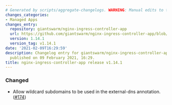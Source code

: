 ```yaml
---
# Generated by scripts/aggregate-changelogs. WARNING: Manual edits to this files will be overwritten.
changes_categories:
- Managed Apps
changes_entry:
  repository: giantswarm/nginx-ingress-controller-app
  url: https://github.com/giantswarm/nginx-ingress-controller-app/blob/master/CHANGELOG.md#1141---2021-02-09
  version: 1.14.1
  version_tag: v1.14.1
date: '2021-02-09T16:29:59'
description: Changelog entry for giantswarm/nginx-ingress-controller-app version 1.14.1,
  published on 09 February 2021, 16:29.
title: nginx-ingress-controller-app release v1.14.1
---
```


### Changed
- Allow wildcard subdomains to be used in the external-dns annotation. ([#174](https://github.com/giantswarm/ingress-nginx-app/pull/174))
